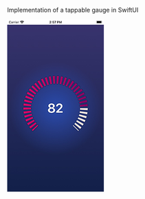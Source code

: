 Implementation of a tappable gauge in SwiftUI

![Tappable Guage](resources/tappable-gauge.jpg?raw=true "Title")
